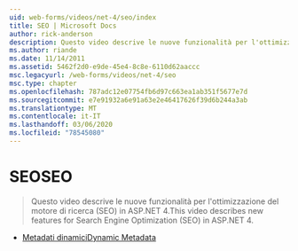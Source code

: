```yaml
---
uid: web-forms/videos/net-4/seo/index
title: SEO | Microsoft Docs
author: rick-anderson
description: Questo video descrive le nuove funzionalità per l'ottimizzazione del motore di ricerca (SEO) in ASP.NET 4.
ms.author: riande
ms.date: 11/14/2011
ms.assetid: 5462f2d0-e9de-45e4-8c8e-6110d62aaccc
msc.legacyurl: /web-forms/videos/net-4/seo
msc.type: chapter
ms.openlocfilehash: 787adc12e07754fb6d97c663ea1ab351f5677e7d
ms.sourcegitcommit: e7e91932a6e91a63e2e46417626f39d6b244a3ab
ms.translationtype: MT
ms.contentlocale: it-IT
ms.lasthandoff: 03/06/2020
ms.locfileid: "78545080"
---
```

# <a name="seo"></a><span data-ttu-id="1b1b6-103">SEO</span><span class="sxs-lookup"><span data-stu-id="1b1b6-103">SEO</span></span>

> <span data-ttu-id="1b1b6-104">Questo video descrive le nuove funzionalità per l'ottimizzazione del motore di ricerca (SEO) in ASP.NET 4.</span><span class="sxs-lookup"><span data-stu-id="1b1b6-104">This video describes new features for Search Engine Optimization (SEO) in ASP.NET 4.</span></span>

- [<span data-ttu-id="1b1b6-105">Metadati dinamici</span><span class="sxs-lookup"><span data-stu-id="1b1b6-105">Dynamic Metadata</span></span>](aspnet-4-quick-hit-dynamic-metadata.md)
